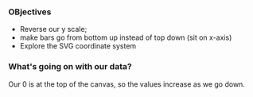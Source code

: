 ### OBjectives

  * Reverse our y scale; 
  * make bars go from bottom up instead of top down (sit on x-axis)
  * Explore the SVG coordinate system

### What's going on with our data?

  Our 0 is at the top of the canvas, so the values increase as we go down.